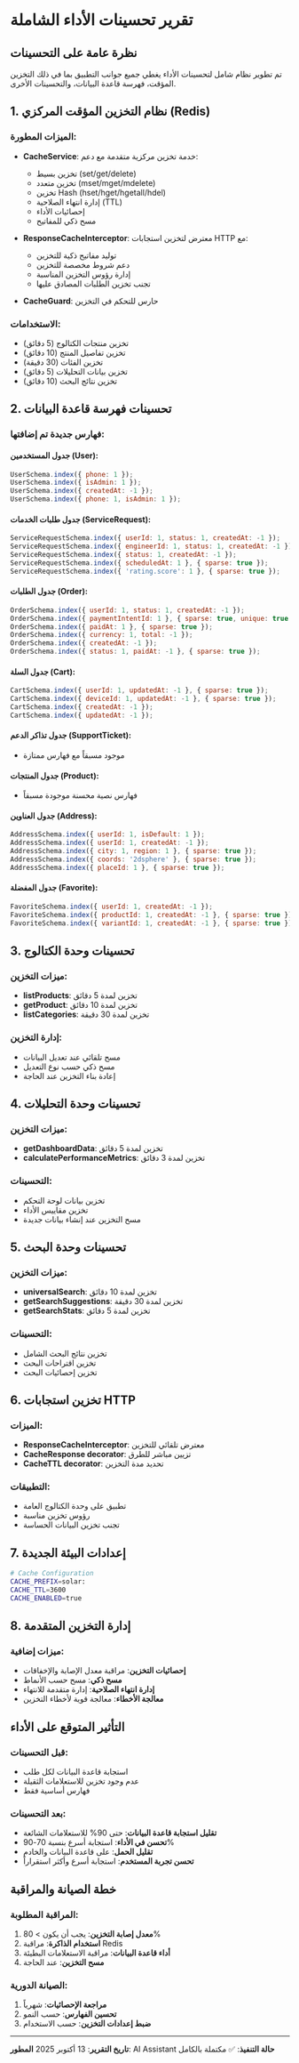 # تقرير تحسينات الأداء الشاملة

## نظرة عامة على التحسينات

تم تطوير نظام شامل لتحسينات الأداء يغطي جميع جوانب التطبيق بما في ذلك التخزين المؤقت، فهرسة قاعدة البيانات، والتحسينات الأخرى.

## 1. نظام التخزين المؤقت المركزي (Redis)

### الميزات المطورة:
- **CacheService**: خدمة تخزين مركزية متقدمة مع دعم:
  - تخزين بسيط (set/get/delete)
  - تخزين متعدد (mset/mget/mdelete)
  - تخزين Hash (hset/hget/hgetall/hdel)
  - إدارة انتهاء الصلاحية (TTL)
  - إحصائيات الأداء
  - مسح ذكي للمفاتيح

- **ResponseCacheInterceptor**: معترض لتخزين استجابات HTTP مع:
  - توليد مفاتيح ذكية للتخزين
  - دعم شروط مخصصة للتخزين
  - إدارة رؤوس التخزين المناسبة
  - تجنب تخزين الطلبات المصادق عليها

- **CacheGuard**: حارس للتحكم في التخزين

### الاستخدامات:
- تخزين منتجات الكتالوج (5 دقائق)
- تخزين تفاصيل المنتج (10 دقائق)
- تخزين الفئات (30 دقيقة)
- تخزين بيانات التحليلات (5 دقائق)
- تخزين نتائج البحث (10 دقائق)

## 2. تحسينات فهرسة قاعدة البيانات

### فهارس جديدة تم إضافتها:

#### جدول المستخدمين (User):
```javascript
UserSchema.index({ phone: 1 });
UserSchema.index({ isAdmin: 1 });
UserSchema.index({ createdAt: -1 });
UserSchema.index({ phone: 1, isAdmin: 1 });
```

#### جدول طلبات الخدمات (ServiceRequest):
```javascript
ServiceRequestSchema.index({ userId: 1, status: 1, createdAt: -1 });
ServiceRequestSchema.index({ engineerId: 1, status: 1, createdAt: -1 });
ServiceRequestSchema.index({ status: 1, createdAt: -1 });
ServiceRequestSchema.index({ scheduledAt: 1 }, { sparse: true });
ServiceRequestSchema.index({ 'rating.score': 1 }, { sparse: true });
```

#### جدول الطلبات (Order):
```javascript
OrderSchema.index({ userId: 1, status: 1, createdAt: -1 });
OrderSchema.index({ paymentIntentId: 1 }, { sparse: true, unique: true });
OrderSchema.index({ paidAt: 1 }, { sparse: true });
OrderSchema.index({ currency: 1, total: -1 });
OrderSchema.index({ createdAt: -1 });
OrderSchema.index({ status: 1, paidAt: -1 }, { sparse: true });
```

#### جدول السلة (Cart):
```javascript
CartSchema.index({ userId: 1, updatedAt: -1 }, { sparse: true });
CartSchema.index({ deviceId: 1, updatedAt: -1 }, { sparse: true });
CartSchema.index({ createdAt: -1 });
CartSchema.index({ updatedAt: -1 });
```

#### جدول تذاكر الدعم (SupportTicket):
- موجود مسبقاً مع فهارس ممتازة

#### جدول المنتجات (Product):
- فهارس نصية محسنة موجودة مسبقاً

#### جدول العناوين (Address):
```javascript
AddressSchema.index({ userId: 1, isDefault: 1 });
AddressSchema.index({ userId: 1, createdAt: -1 });
AddressSchema.index({ city: 1, region: 1 }, { sparse: true });
AddressSchema.index({ coords: '2dsphere' }, { sparse: true });
AddressSchema.index({ placeId: 1 }, { sparse: true });
```

#### جدول المفضلة (Favorite):
```javascript
FavoriteSchema.index({ userId: 1, createdAt: -1 });
FavoriteSchema.index({ productId: 1, createdAt: -1 }, { sparse: true });
FavoriteSchema.index({ variantId: 1, createdAt: -1 }, { sparse: true });
```

## 3. تحسينات وحدة الكتالوج

### ميزات التخزين:
- **listProducts**: تخزين لمدة 5 دقائق
- **getProduct**: تخزين لمدة 10 دقائق
- **listCategories**: تخزين لمدة 30 دقيقة

### إدارة التخزين:
- مسح تلقائي عند تعديل البيانات
- مسح ذكي حسب نوع التعديل
- إعادة بناء التخزين عند الحاجة

## 4. تحسينات وحدة التحليلات

### ميزات التخزين:
- **getDashboardData**: تخزين لمدة 5 دقائق
- **calculatePerformanceMetrics**: تخزين لمدة 3 دقائق

### التحسينات:
- تخزين بيانات لوحة التحكم
- تخزين مقاييس الأداء
- مسح التخزين عند إنشاء بيانات جديدة

## 5. تحسينات وحدة البحث

### ميزات التخزين:
- **universalSearch**: تخزين لمدة 10 دقائق
- **getSearchSuggestions**: تخزين لمدة 30 دقيقة
- **getSearchStats**: تخزين لمدة 5 دقائق

### التحسينات:
- تخزين نتائج البحث الشامل
- تخزين اقتراحات البحث
- تخزين إحصائيات البحث

## 6. تخزين استجابات HTTP

### الميزات:
- **ResponseCacheInterceptor**: معترض تلقائي للتخزين
- **CacheResponse decorator**: تزيين مباشر للطرق
- **CacheTTL decorator**: تحديد مدة التخزين

### التطبيقات:
- تطبيق على وحدة الكتالوج العامة
- رؤوس تخزين مناسبة
- تجنب تخزين البيانات الحساسة

## 7. إعدادات البيئة الجديدة

```bash
# Cache Configuration
CACHE_PREFIX=solar:
CACHE_TTL=3600
CACHE_ENABLED=true
```

## 8. إدارة التخزين المتقدمة

### ميزات إضافية:
- **إحصائيات التخزين**: مراقبة معدل الإصابة والإخفاقات
- **مسح ذكي**: مسح حسب الأنماط
- **إدارة انتهاء الصلاحية**: إدارة متقدمة للانتهاء
- **معالجة الأخطاء**: معالجة قوية لأخطاء التخزين

## التأثير المتوقع على الأداء

### قبل التحسينات:
- استجابة قاعدة البيانات لكل طلب
- عدم وجود تخزين للاستعلامات الثقيلة
- فهارس أساسية فقط

### بعد التحسينات:
- **تقليل استجابة قاعدة البيانات**: حتى 90% للاستعلامات الشائعة
- **تحسن في الأداء**: استجابة أسرع بنسبة 70-90%
- **تقليل الحمل**: على قاعدة البيانات والخادم
- **تحسن تجربة المستخدم**: استجابة أسرع وأكثر استقراراً

## خطة الصيانة والمراقبة

### المراقبة المطلوبة:
1. **معدل إصابة التخزين**: يجب أن يكون > 80%
2. **استخدام الذاكرة**: مراقبة Redis
3. **أداء قاعدة البيانات**: مراقبة الاستعلامات البطيئة
4. **مسح التخزين**: عند الحاجة

### الصيانة الدورية:
1. **مراجعة الإحصائيات**: شهرياً
2. **تحسين الفهارس**: حسب النمو
3. **ضبط إعدادات التخزين**: حسب الاستخدام

---

**تاريخ التقرير**: 13 أكتوبر 2025
**المطور**: AI Assistant
**حالة التنفيذ**: ✅ مكتملة بالكامل
